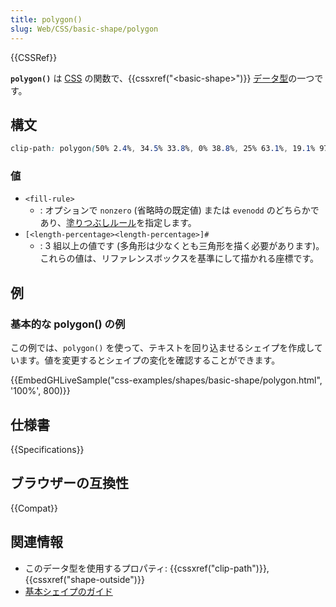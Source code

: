 ```yaml
---
title: polygon()
slug: Web/CSS/basic-shape/polygon
---
```


{{CSSRef}}

**`polygon()`** は [CSS](/ja/docs/Web/CSS) の関数で、{{cssxref("&lt;basic-shape&gt;")}} [データ型](/ja/docs/Web/CSS/CSS_Types)の一つです。

## 構文

```css
clip-path: polygon(50% 2.4%, 34.5% 33.8%, 0% 38.8%, 25% 63.1%, 19.1% 97.6%);
```

### 値

- `<fill-rule>`
  - : オプションで `nonzero` (省略時の既定値) または `evenodd` のどちらかであり、[塗りつぶしルール](/ja/docs/Web/SVG/Attribute/fill-rule)を指定します。
- `[<length-percentage><length-percentage>]#`
  - : 3 組以上の値です (多角形は少なくとも三角形を描く必要があります)。これらの値は、リファレンスボックスを基準にして描かれる座標です。

## 例

### 基本的な polygon() の例

この例では、`polygon()` を使って、テキストを回り込ませるシェイプを作成しています。値を変更するとシェイプの変化を確認することができます。

{{EmbedGHLiveSample("css-examples/shapes/basic-shape/polygon.html", '100%', 800)}}

## 仕様書

{{Specifications}}

## ブラウザーの互換性

{{Compat}}

## 関連情報

- このデータ型を使用するプロパティ: {{cssxref("clip-path")}}, {{cssxref("shape-outside")}}
- [基本シェイプのガイド](/ja/docs/Web/CSS/CSS_Shapes/Basic_Shapes)
